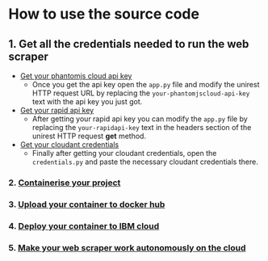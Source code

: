 # How to use the source code

## 1. Get all the credentials needed to run the web scraper 

  - [Get your phantomjs cloud api key](https://github.com/Kabuswe/Cloud-Web-Scraping/blob/master/README.md#setting-up-cloud-phantomjs)
    - Once you get the api key open the `app.py` file and modify the unirest HTTP request URL by replacing the `your-phantomjscloud-api-key` text with the api key you just got.
  - [Get your rapid api key](https://github.com/Kabuswe/Cloud-Web-Scraping/blob/master/README.md#setting-up-rapid-api)
    - After getting your rapid api key you can modify the `app.py` file by replacing the `your-rapidapi-key` text in the headers section of the unirest HTTP request **get** method.
  - [Get your cloudant credentials](https://github.com/Kabuswe/Cloud-Web-Scraping/blob/master/README.md#setting-up-cloudant)
    - Finally after getting your cloudant credentials, open the `credentials.py` and paste the necessary cloudant credentials there.
    
### 2. [Containerise your project](https://github.com/Kabuswe/Cloud-Web-Scraping/blob/master/README.md#2--containerise-the-python-web-scraper-using-docker) 

### 3. [Upload your container to docker hub](https://github.com/Kabuswe/Cloud-Web-Scraping/blob/master/README.md#3--upload-docker-container-of-the-web-scraper-to-docker-hubr) 


### 4. [Deploy your container to IBM cloud](https://github.com/Kabuswe/Cloud-Web-Scraping/blob/master/README.md#4--deploy-the-container-to-ibm-cloud) 

### 5. [Make your web scraper work autonomously on the cloud](https://github.com/Kabuswe/Cloud-Web-Scraping/blob/master/README.md#5--create-time-controlled-triggers-on-the-ibm-cloud-functions-service) 

